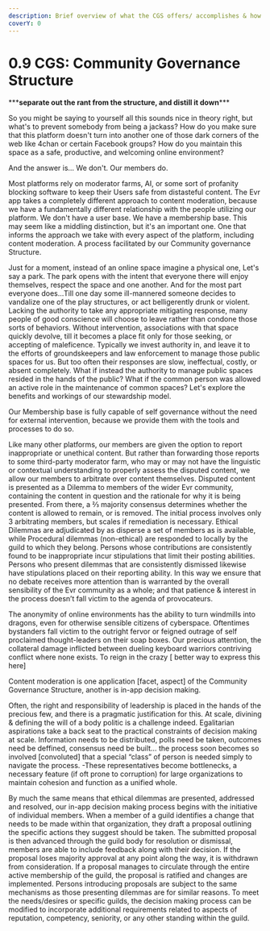 ```yaml
---
description: Brief overview of what the CGS offers/ accomplishes & how
coverY: 0
---
```


# 0.9 CGS: Community Governance Structure

\*\*\***separate out the rant from the structure, and distill it down**\*\*\*

So you might be saying to yourself all this sounds nice in theory right, but what's to prevent somebody from being a jackass? How do you make sure that this platform doesn't turn into another one of those dark corners of the web like 4chan or certain Facebook groups? How do you maintain this space as a safe, productive, and welcoming online environment?

And the answer is... We don't. Our members do.

Most platforms rely on moderator farms, AI, or some sort of profanity blocking software to keep their Users safe from distasteful content. The Evr app takes a completely different approach to content moderation, because we have a fundamentally different relationship with the people utilizing our platform. We don't have a user base. We have a membership base. This may seem like a middling distinction, but it's an important one. One that informs the approach we take with every aspect of the platform, including content moderation. A process facilitated by our Community governance Structure.

Just for a moment, instead of an online space imagine a physical one, Let's say a park. The park opens with the intent that everyone there will enjoy themselves, respect the space and one another. And for the most part everyone does…Till one day some ill-mannered someone decides to vandalize one of the play structures, or act belligerently drunk or violent. Lacking the authority to take any appropriate mitigating response, many people of good conscience will choose to leave rather than condone those sorts of behaviors. Without intervention, associations with that space quickly devolve, till it becomes a place fit only for those seeking, or accepting of maleficence. Typically we invest authority in, and leave it to the efforts of groundskeepers and law enforcement to manage those public spaces for us. But too often their responses are slow, ineffectual, costly, or absent completely. What if instead the authority to manage public spaces resided in the hands of the public? What if the common person was allowed an active role in the maintenance of common spaces? Let's explore the benefits and workings of our stewardship model.

Our Membership base is fully capable of self governance without the need for external intervention, because we provide them with the tools and processes to do so.

Like many other platforms, our members are given the option to report inappropriate or unethical content. But rather than forwarding those reports to some third-party moderator farm, who may or may not have the linguistic or contextual understanding to properly assess the disputed content, we allow our members to arbitrate over content themselves. Disputed content is presented as a Dilemma to members of the wider Evr community, containing the content in question and the rationale for why it is being presented. From there, a ⅔ majority consensus determines whether the content is allowed to remain, or is removed. The initial process involves only 3 arbitrating members, but scales if remediation is necessary. Ethical Dilemmas are adjudicated by as disperse a set of members as is available, while Procedural dilemmas (non-ethical) are responded to locally by the guild to which they belong. Persons whose contributions are consistently found to be inappropriate incur stipulations that limit their posting abilities. Persons who present dilemmas that are consistently dismissed likewise have stipulations placed on their reporting ability. In this way we ensure that no debate receives more attention than is warranted by the overall sensibility of the Evr community as a whole; and that patience & interest in the process doesn’t fall victim to the agenda of provocateurs.

The anonymity of online environments has the ability to turn windmills into dragons, even for otherwise sensible citizens of cyberspace. Oftentimes bystanders fall victim to the outright fervor or feigned outrage of self proclaimed thought-leaders on their soap boxes. Our precious attention, the collateral damage inflicted between dueling keyboard warriors contriving conflict where none exists. To reign in the crazy \[ better way to express this here]

Content moderation is one application \[facet, aspect] of the Community Governance Structure, another is in-app decision making.

Often, the right and responsibility of leadership is placed in the hands of the precious few, and there is a pragmatic justification for this. At scale, divining & defining the will of a body politic is a challenge indeed. Egalitarian aspirations take a back seat to the practical constraints of decision making at scale. Information needs to be distributed, polls need be taken, outcomes need be deffined, consensus need be built… the process soon becomes so involved \[convoluted] that a special “class” of person is needed simply to navigate the process. -These representatives become bottlenecks, a necessary feature (if oft prone to corruption) for large organizations to maintain cohesion and function as a unified whole.

By much the same means that ethical dilemmas are presented, addressed and resolved, our in-app decision making process begins with the initiative of individual members. When a member of a guild identifies a change that needs to be made within that organization, they draft a proposal outlining the specific actions they suggest should be taken. The submitted proposal is then advanced through the guild body for resolution or dismissal, members are able to include feedback along with their decision. If the proposal loses majority approval at any point along the way, it is withdrawn from consideration. If a proposal manages to circulate through the entire active membership of the guild, the proposal is ratified and changes are implemented. Persons introducing proposals are subject to the same mechanisms as those presenting dilemmas are for similar reasons. To meet the needs/desires or specific guilds, the decision making process can be modified to incorporate additional requirements related to aspects of reputation, competency, seniority, or any other standing within the guild.
